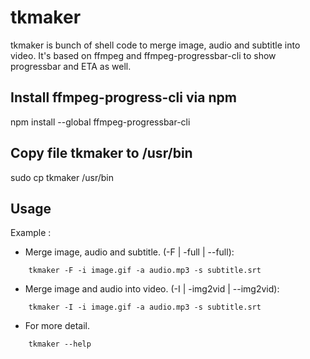 # tkmaker
tkmaker is bunch of shell code to merge image, audio and subtitle into video. It's based on ffmpeg and ffmpeg-progressbar-cli to show progressbar and ETA as well.

## Install ffmpeg-progress-cli via npm
npm install --global ffmpeg-progressbar-cli

## Copy file tkmaker to /usr/bin
sudo cp tkmaker /usr/bin

## Usage
Example : 
* Merge image, audio and subtitle. (-F | -full | --full): 
```shell
    tkmaker -F -i image.gif -a audio.mp3 -s subtitle.srt
```
* Merge image and audio into video. (-I | -img2vid | --img2vid): 
```shell
    tkmaker -I -i image.gif -a audio.mp3 -s subtitle.srt
```
* For more detail.
```shell
    tkmaker --help
```

